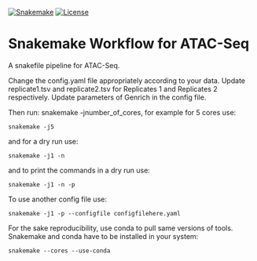 [![Snakemake](https://img.shields.io/badge/snakemake-≥6.0.2-brightgreen.svg)](https://snakemake.github.io)
[![License](https://img.shields.io/badge/License-BSD_3--Clause-blue.svg)](https://opensource.org/licenses/BSD-3-Clause)


Snakemake Workflow for ATAC-Seq  
=====================================

A snakefile pipeline for ATAC-Seq.

Change the config.yaml file appropriately according to your data. 
Update replicate1.tsv and replicate2.tsv for Replicates 1 and Replicates 2 respectively. 
Update parameters of Genrich in the config file. 


Then run: snakemake -jnumber_of_cores, for example for 5 cores use:

    snakemake -j5 

and for a dry run use: 

    snakemake -j1 -n 


and to print the commands in a dry run use:

    snakemake -j1 -n -p 

To use another config file use: 

    snakemake -j1 -p --configfile configfilehere.yaml

For the sake reproducibility, use conda to pull same versions of tools. Snakemake and conda have to be installed in your system:

    snakemake --cores --use-conda
